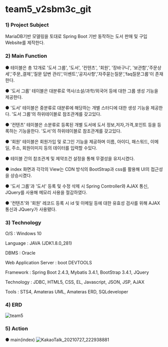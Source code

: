 # team5_v2sbm3c_git
### 1) Project Subject

MariaDB기반 모델링을 토대로 Spring Boot 기반 동작하는 도서 판매 및 구입 Website를 제작한다.
### 2) Main Function

● 테이블은 총 12개로 '도서 그룹', '도서', '컨텐츠', '회원', '장바구니', '보관함','주문상세','주문_결제','질문 답변 관리','이벤트','공지사항','자주묻는질문','faq질문그룹'이 존재한다.

● '도서 그룹' 테이블은 대분류로 역사/소설/과학/외국어 등에 대한 그룹 생성 기능을 제공한다.

● '도서' 테이블은 중분류로 대분류에 해당하는 개별 스터디에 대한 생성 기능을 제공한다. '도서 그룹'의 하위테이블로 참조관계를 갖고있다.

● '컨텐츠' 테이블은 소분류로 등록된 개별 도서에 도서 정보,저자,가격,포인트 등을 등록하는 기능을한다. '도서'의 하위테이블로 참조관계를 갖고있다.

● '회원' 테이블은 회원가입 및 로그인 기능을 제공하며 이름, 아이디, 패스워드, 이메일, 주소, 회원이미지 등의 데이터를 입력할 수있다.

● 테이블 간의 참조관계 및 제약조건 설정을 통해 무결성을 유지시켰다.

● index 화면과 각각의 View는 CDN 방식의 BootStrap과 css를 활용해 UI의 접근성을 상승시켰다.

● '도서 그룹'과 '도서' 등록 및 수정 삭제 시 Spring Controller와 AJAX 통신, JQuery를 사용해 메모리 사용을 절감하였다.

● '컨텐츠'와 '회원' 레코드 등록 시 id 및 이메일 등에 대한 유효성 검사를 위해 AJAX 통신과 JQuery가 사용됐다.



### 3) Technology

O/S : Windows 10

Language : JAVA (JDK1.8.0_281)

DBMS : Oracle

Web Application Server : boot DEVTOOLS

Framework : Spring Boot 2.4.3, Mybatis 3.4.1, BootStrap 3.4.1, JQuery

Technology : JDBC, HTML5, CSS, EL, Javascript, JSON, JSP, AJAX

Tools : STS4, Amateras UML, Amateras ERD, SQLdeveloper

### 4) ERD
![team5](https://user-images.githubusercontent.com/42789806/127168572-a341fd32-bfcf-4391-81fe-a35be5becb84.png)
### 5) Action

   ● main(index)
![KakaoTalk_20210727_222938881](https://user-images.githubusercontent.com/42789806/127164795-a0d9b218-abe6-4af1-a20d-8f19af245f64.png)


